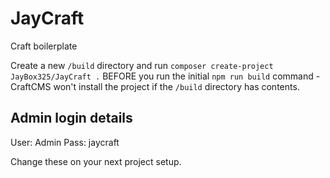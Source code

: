 # JayCraft
Craft boilerplate

Create a new `/build` directory and run `composer create-project JayBox325/JayCraft .` BEFORE you run the initial `npm run build` command - CraftCMS won't install the project if the `/build` directory has contents.

## Admin login details

User: Admin
Pass: jaycraft

Change these on your next project setup.
